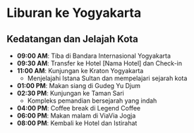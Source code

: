 # Liburan ke Yogyakarta

## Kedatangan dan Jelajah Kota
- **09:00 AM**: Tiba di Bandara Internasional Yogyakarta
- **09:30 AM**: Transfer ke Hotel [Nama Hotel] dan Check-in
- **11:00 AM**: Kunjungan ke Kraton Yogyakarta
  - Menjelajahi Istana Sultan dan mempelajari sejarah kota
- **01:00 PM**: Makan siang di Gudeg Yu Djum
- **02:30 PM**: Kunjungan ke Taman Sari
  - Kompleks pemandian bersejarah yang indah
- **04:00 PM**: Coffee break di Legend Coffee
- **06:00 PM**: Makan malam di ViaVia Jogja
- **08:00 PM**: Kembali ke Hotel dan Istirahat
